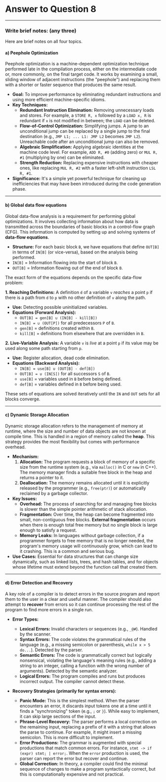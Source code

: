 # Answer to Question 8

---

### Write brief notes: (any three)

Here are brief notes on all four topics.

#### a) Peephole Optimization

Peephole optimization is a machine-dependent optimization technique performed late in the compilation process, either on the intermediate code or, more commonly, on the final target code. It works by examining a small, sliding window of adjacent instructions (the "peephole") and replacing them with a shorter or faster sequence that produces the same result.

*   **Goal:** To improve performance by eliminating redundant instructions and using more efficient machine-specific idioms.
*   **Key Techniques:**
    *   **Redundant Instruction Elimination:** Removing unnecessary loads and stores. For example, a `STORE R, x` followed by a `LOAD x, R` is redundant if `x` is not modified in between; the `LOAD` can be deleted.
    *   **Flow-of-Control Optimization:** Simplifying jumps. A jump to an unconditional jump can be replaced by a single jump to the final destination (e.g., `JMP L1; ... L1: JMP L2` becomes `JMP L2`). Unreachable code after an unconditional jump can also be removed.
    *   **Algebraic Simplification:** Applying algebraic identities at the machine code level. For example, `ADD R, #0` (adding zero) or `MUL R, #1` (multiplying by one) can be eliminated.
    *   **Strength Reduction:** Replacing expensive instructions with cheaper ones, like replacing `MUL R, #2` with a faster left-shift instruction `LSL R, #1`.
*   **Significance:** It's a simple yet powerful technique for cleaning up inefficiencies that may have been introduced during the code generation phase.

---

#### b) Global data flow equations

Global data-flow analysis is a requirement for performing global optimizations. It involves collecting information about how data is transmitted across the boundaries of basic blocks in a control-flow graph (CFG). This information is computed by setting up and solving systems of **data-flow equations**.

*   **Structure:** For each basic block `B`, we have equations that define `OUT[B]` in terms of `IN[B]` (or vice-versa), based on the analysis being performed.
*   `IN[B]` = Information flowing into the start of block `B`.
*   `OUT[B]` = Information flowing out of the end of block `B`.

The exact form of the equations depends on the specific data-flow problem:

**1. Reaching Definitions:** A definition `d` of a variable `v` *reaches* a point `p` if there is a path from `d` to `p` with no other definition of `v` along the path.
*   **Use:** Detecting possible uninitialized variables.
*   **Equations (Forward Analysis):**
    *   `OUT[B] = gen[B] ∪ (IN[B] - kill[B])`
    *   `IN[B] = ∪ (OUT[P])` for all predecessors `P` of `B`.
    *   `gen[B]` = definitions created within `B`.
    *   `kill[B]` = definitions from elsewhere that are overridden in `B`.

**2. Live-Variable Analysis:** A variable `v` is *live* at a point `p` if its value may be used along some path starting from `p`.
*   **Use:** Register allocation, dead code elimination.
*   **Equations (Backward Analysis):**
    *   `IN[B] = use[B] ∪ (OUT[B] - def[B])`
    *   `OUT[B] = ∪ (IN[S])` for all successors `S` of `B`.
    *   `use[B]` = variables used in `B` before being defined.
    *   `def[B]` = variables defined in `B` before being used.

These sets of equations are solved iteratively until the `IN` and `OUT` sets for all blocks converge.

---

#### c) Dynamic Storage Allocation

Dynamic storage allocation refers to the management of memory at runtime, where the size and number of data objects are not known at compile time. This is handled in a region of memory called the **heap**. This strategy provides the most flexibility but comes with performance overhead.

*   **Mechanism:**
    1.  **Allocation:** The program requests a block of memory of a specific size from the runtime system (e.g., via `malloc()` in C or `new` in C++). The memory manager finds a suitable free block in the heap and returns a pointer to it.
    2.  **Deallocation:** The memory remains allocated until it is explicitly released by the programmer (e.g., `free(ptr)`) or automatically reclaimed by a garbage collector.
*   **Key Issues:**
    *   **Overhead:** The process of searching for and managing free blocks is slower than the simple pointer arithmetic of stack allocation.
    *   **Fragmentation:** Over time, the heap can become fragmented into small, non-contiguous free blocks. **External fragmentation** occurs when there is enough total free memory but no single block is large enough to satisfy a request.
    *   **Memory Leaks:** In languages without garbage collection, if a programmer forgets to free memory that is no longer needed, the program's memory usage will continuously grow, which can lead to it crashing. This is a common and serious bug.
*   **Use Cases:** Essential for data structures that can change size dynamically, such as linked lists, trees, and hash tables, and for objects whose lifetime must extend beyond the function call that created them.

---

#### d) Error Detection and Recovery

A key role of a compiler is to detect errors in the source program and report them to the user in a clear and useful manner. The compiler should also attempt to **recover** from errors so it can continue processing the rest of the program to find more errors in a single run.

*   **Error Types:**
    *   **Lexical Errors:** Invalid characters or sequences (e.g., `_@#`). Handled by the scanner.
    *   **Syntax Errors:** The code violates the grammatical rules of the language (e.g., a missing semicolon or parenthesis, `while x > 5 do...`). Detected by the parser.
    *   **Semantic Errors:** The code is grammatically correct but logically nonsensical, violating the language's meaning rules (e.g., adding a string to an integer, calling a function with the wrong number of arguments). Detected by the semantic analyzer.
    *   **Logical Errors:** The program compiles and runs but produces incorrect output. The compiler cannot detect these.

*   **Recovery Strategies (primarily for syntax errors):**
    *   **Panic Mode:** This is the simplest method. When the parser encounters an error, it discards input tokens one at a time until it finds a "synchronizing" token (e.g., `;` or `}`). While easy to implement, it can skip large sections of the input.
    *   **Phrase-Level Recovery:** The parser performs a local correction on the remaining input, replacing a prefix of it with a string that allows the parse to continue. For example, it might insert a missing semicolon. This is more difficult to implement.
    *   **Error Productions:** The grammar is augmented with special productions that match common errors. For instance, `stmt -> if (expr) stmt; | error;`. When the `error` production is used, the parser can report the error but recover and continue.
    *   **Global Correction:** In theory, a compiler could find the minimal sequence of changes to make a program syntactically correct, but this is computationally expensive and not practical. 